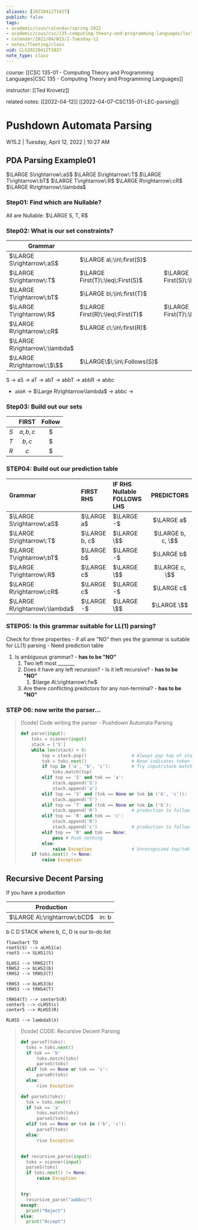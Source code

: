 ```yaml
---
aliases: [20220412T1027]
publish: false
tags:
- academic/csus/calendar/spring-2022
- academic/csus/csc/135-computing-theory-and-programming-languages/lecture-sec-01
- calendar/2022/04/W15/2-Tuesday-12
- notes/fleeting/class
uid: CLS20220412T1027
note_type: class
---
```


course: [[CSC 135-01 - Computing Theory and Programming Languages|CSC 135 - Computing Theory and Programming Languages]]

instructor: [[Ted Krovetz]]

related notes: [[2022-04-12]] [[2022-04-07-CSC135-01-LEC-parsing]]

# Pushdown Automata Parsing

W15.2 | Tuesday, April 12, 2022 | 10:27 AM

## PDA Parsing Example01

$\LARGE S\rightarrow\:aS$
$\LARGE S\rightarrow\:T$
$\LARGE T\rightarrow\:bT$
$\LARGE T\rightarrow\:R$
$\LARGE R\rightarrow\:cR$
$\LARGE R\rightarrow\:\lambda$

### Step01: Find which are Nullable?

All are Nullable: $\LARGE S, T, R$

### Step02: What is our set constraints?

| Grammar                        |                                   |                                   |
| ------------------------------ |:--------------------------------- | --------------------------------- |
| $\LARGE S\rightarrow\:aS$      | $\LARGE a\:\in\:first(S)$         |                                   |
| $\LARGE S\rightarrow\:T$       | $\LARGE First(T)\:\leq\:First(S)$ | $\LARGE First(S)\:\leq\:First(T)$ |
| $\LARGE T\rightarrow\:bT$      | $\LARGE b\:\in\:first(T)$         |                                   |
| $\LARGE T\rightarrow\:R$       | $\LARGE First(R)\:\leq\:First(T)$ | $\LARGE First(T)\:\leq\:First(R)$ |
| $\LARGE R\rightarrow\:cR$      | $\LARGE c\:\in\:first(R)$         |                                   |
| $\LARGE R\rightarrow\:\lambda$ |                                   |                                   |
| $\LARGE R\rightarrow\:\$\$$    | $\LARGE\$\:\in\:Follows(S)$       |                                   |

S -> aS -> aT -> abT -> abbT -> abbR -> abbc
- `abbR` -> $\Large R\rightarrow\lambda$ -> abbc ->

### Step03: Build out our sets

|     |   FIRST   | Follow |
| --- |:---------:|:------:|
| $S$ | $a, b, c$ | $\$$   |
| $T$ |  $b, c$   | $\$$   |
| $R$ |    $c$    | $\$$   |


### STEP04: Build out our prediction table


| Grammar                        | FIRST RHS     | IF RHS Nullable FOLLOWS LHS | PREDICTORS        |
|:------------------------------ |:------------- |:--------------------------- |:-----------------: |
| $\LARGE S\rightarrow\:aS$      | $\LARGE a$    | $\LARGE -$                  | $\LARGE a$        |
| $\LARGE S\rightarrow\:T$       | $\LARGE b, c$ | $\LARGE \$$                 | $\LARGE b, c, \$$ |
| $\LARGE T\rightarrow\:bT$      | $\LARGE b$    | $\LARGE -$                  | $\LARGE b$        |
| $\LARGE T\rightarrow\:R$       | $\LARGE c$    | $\LARGE \$$                 | $\LARGE c, \$$    |
| $\LARGE R\rightarrow\:cR$      | $\LARGE c$    | $\LARGE -$                  | $\LARGE c$        |
| $\LARGE R\rightarrow\:\lambda$ | $\LARGE -$    | $\LARGE \$$                 | $\LARGE \$$       |

### STEP05: Is this grammar suitable for LL(1) parsing?

Check for three properties - if all are "NO" then yes the grammar is suitable for LL(1) parsing - Need prediction table
1. Is ambiguous grammar? - **has to be "NO"**
	1. Two left most _______
	2. Does it have any left recursion? - Is it left recursive? - **has to be "NO"**
		1. $\large A\:\rightarrow\:fw$
	3. Are there conflicting predictors for any non-terminal? - **has to be "NO"** 

### STEP 06: now write the parser...

> [!code] Code writing the parser - Pushdown Automata Parsing
> ```python
> def parse(input):
>     toks = scanner(input)
>     stack = ['S']
>     while len(stack) > 0:
>         top = stack.pop()                 # Always pop top of stack
>         tok = toks.next()                 # None indicates token stream empty
>         if top in ('a', 'b', 'c'):        # Try input/stack match
>             toks.match(top)
>         elif top == 'S' and tok == 'a':
>             stack.append('S')
>             stack.append('a')
>         elif top == 'S' and (tok == None or tok in ('b', 'c')):
>             stack.append('T')
>         elif top == 'T' and (tok == None or tok in ('b'):
>             stack.append('R')             # production to follow here
>         elif top == 'R' and tok == 'c':
>             stack.append('R')
>             stack.append('c')             # production to follow here
>         elif top == 'R' and tok == None:
>             pass # Push nothing
>         else:
>             raise Exception               # Unrecognized top/tok combination
>     if toks.next() != None:
>         raise Exception
> ```

## Recursive Decent Parsing

If you have a production

| Production                   |       |
| ---------------------------- | ----- |
| $\LARGE A\:\rightarrow\:bCD$ | in: b |

b
C
D
STACK
where b, C, D is our to-do list

```mermaid
flowchart TD
rootS(S) --> aLHS1(a)
rootS --> SLHS1(S)

SLHS1 --> tRHS2(T)
tRHS2 --> bLHS2(b)
tRHS2 --> tRHS3(T)

tRHS3 --> bLHS3(b)
tRHS3 --> tRHS4(T)

tRHS4(T) --> center5(R)
center5 --> cLHS5(c)
center5 --> RLHS5(R)

RLHS5 --> lambda5(λ)
```

> [!code] CODE: Recursive Decent Parsing
> ```python
> def parseT(toks):
> 	toks = toks.next()
> 	if tok == 'b'
> 		toks.match(toks)
> 		parseS(toks)
> 	elif tok == None or tok == 'c':
> 		parseR(toks)
> 	else:
> 		rise Exception
>
> def parseS(toks):
> 	tok = toks.next()
> 	if tok == 'a'
> 		toks.match(toks)
> 		parseS(toks)
> 	elif tok == None or tok in ('b', 'c'):
> 		parseT(toks)
> 	else:
> 		rise Exception
>
>
>def recursive_parse(input):
>	toks = scanner(input)
>	parseS(toks)
>	if toks.next() != None:
>		raise Exception
>
>
>try:
>	recursive_parse("aabbcc")
>except:
>	print("Reject")
>else:
>	print("Accept")
> ```
